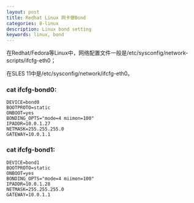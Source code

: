 ```yaml
---
layout: post
title: Redhat Linux 网卡做Bond
categories: 8-linux
description: Linux bond setting
keywords: linux, bond
---
```


在Redhat/Fedora等Linux中，网络配置文件一般是/etc/sysconfig/network-scripts/ifcfg-eth0；


在SLES 11中是/etc/sysconfig/network/ifcfg-eth0。


### cat ifcfg-bond0:

```
DEVICE=bond0  
BOOTPROTO=static  
ONBOOT=yes  
BONDING_OPTS="mode=4 miimon=100"
IPADDR=10.0.1.27  
NETMASK=255.255.255.0  
GATEWAY=10.0.1.1  

```



### cat ifcfg-bond1:

```
DEVICE=bond1  
BOOTPROTO=static  
ONBOOT=yes  
BONDING_OPTS="mode=4 miimon=100"
IPADDR=10.0.1.28  
NETMASK=255.255.255.0  
GATEWAY=10.0.1.1  

```
